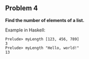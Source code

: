 ## Problem 4

**Find the number of elements of a list.**

Example in Haskell:

```
Prelude> myLength [123, 456, 789]
3
Prelude> myLength "Hello, world!"
13
```
